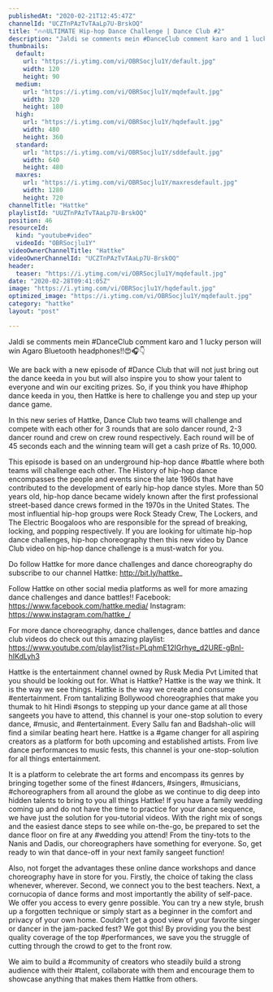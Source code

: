 ```yaml
---
publishedAt: "2020-02-21T12:45:47Z"
channelId: "UCZTnPAzTvTAaLp7U-BrskOQ"
title: "🔥🔥ULTIMATE Hip-hop Dance Challenge | Dance Club #2"
description: "Jaldi se comments mein #DanceClub comment karo and 1 lucky person will win Agaro Bluetooth headphones!!😍🎧👇\n\nWe are back with a new episode of #Dance Club that will not just bring out the dance keeda in you but will also inspire you to show your talent to everyone and win our exciting prizes. So, if you think you have #hiphop dance keeda in you, then Hattke is here to challenge you and step up your dance game.\n\nIn this new series of Hattke, Dance Club two teams will challenge and compete with each other for 3 rounds that are solo dancer round, 2-3 dancer round and crew on crew round respectively. Each round will be of 45 seconds each and the winning team will get a cash prize of Rs. 10,000.\n\nThis episode is based on an underground hip-hop dance #battle where both teams will challenge each other. The History of hip-hop dance encompasses the people and events since the late 1960s that have contributed to the development of early hip-hop dance styles. More than 50 years old, hip-hop dance became widely known after the first professional street-based dance crews formed in the 1970s in the United States. The most influential hip-hop groups were Rock Steady Crew, The Lockers, and The Electric Boogaloos who are responsible for the spread of breaking, locking, and popping respectively. If you are looking for ultimate hip-hop dance challenges, hip-hop choreography then this new video by Dance Club video on hip-hop dance challenge is a must-watch for you.\n\nDo follow Hattke for more dance challenges and dance choreography do subscribe to our channel Hattke: http://bit.ly/hattke_\n\nFollow Hattke on other social media platforms as well for more amazing dance challenges and dance battles!! Facebook: https://www.facebook.com/hattke.media/ Instagram: https://www.instagram.com/hattke_/\n\nFor more dance choreography, dance challenges, dance battles and dance club videos do check out this amazing playlist: https://www.youtube.com/playlist?list=PLqhmE12IGrhye_d2URE-gBnl-hIKdLyh3\n\n\nHattke is the entertainment channel owned by Rusk Media Pvt Limited that you should be looking out for. What is Hattke? Hattke is the way we think. It is the way we see things. Hattke is the way we create and consume #entertainment. From tantalizing Bollywood choreographies that make you thumak to hit Hindi #songs to stepping up your dance game at all those sangeets you have to attend, this channel is your one-stop solution to every dance, #music, and #entertainment. Every Sallu fan and Badshah-olic will find a similar beating heart here. Hattke is a #game changer for all aspiring creators as a platform for both upcoming and established artists. From live dance performances to music fests, this channel is your one-stop-solution for all things entertainment.\n\nIt is a platform to celebrate the art forms and encompass its genres by bringing together some of the finest #dancers, #singers, #musicians, #choreographers from all around the globe as we continue to dig deep into hidden talents to bring to you all things Hattke! If you have a family wedding coming up and do not have the time to practice for your dance sequence, we have just the solution for you-tutorial videos. With the right mix of songs and the easiest dance steps to see while on-the-go, be prepared to set the dance floor on fire at any #wedding you attend! From the tiny-tots to the Nanis and Dadis, our choreographers have something for everyone. So, get ready to win that dance-off in your next family sangeet function!\n\nAlso, not forget the advantages these online dance workshops and dance choreography have in store for you. Firstly, the choice of taking the class whenever, wherever. Second, we connect you to the best teachers. Next, a cornucopia of dance forms and most importantly the ability of self-pace. We offer you access to every genre possible. You can try a new style, brush up a forgotten technique or simply start as a beginner in the comfort and privacy of your own home. Couldn’t get a good view of your favorite singer or dancer in the jam-packed fest? We got this! By providing you the best quality coverage of the top #performances, we save you the struggle of cutting through the crowd to get to the front row.\n\nWe aim to build a #community of creators who steadily build a strong audience with their #talent, collaborate with them and encourage them to showcase anything that makes them Hattke from others."
thumbnails:
  default:
    url: "https://i.ytimg.com/vi/OBRSocjlu1Y/default.jpg"
    width: 120
    height: 90
  medium:
    url: "https://i.ytimg.com/vi/OBRSocjlu1Y/mqdefault.jpg"
    width: 320
    height: 180
  high:
    url: "https://i.ytimg.com/vi/OBRSocjlu1Y/hqdefault.jpg"
    width: 480
    height: 360
  standard:
    url: "https://i.ytimg.com/vi/OBRSocjlu1Y/sddefault.jpg"
    width: 640
    height: 480
  maxres:
    url: "https://i.ytimg.com/vi/OBRSocjlu1Y/maxresdefault.jpg"
    width: 1280
    height: 720
channelTitle: "Hattke"
playlistId: "UUZTnPAzTvTAaLp7U-BrskOQ"
position: 46
resourceId:
  kind: "youtube#video"
  videoId: "OBRSocjlu1Y"
videoOwnerChannelTitle: "Hattke"
videoOwnerChannelId: "UCZTnPAzTvTAaLp7U-BrskOQ"
header:
  teaser: "https://i.ytimg.com/vi/OBRSocjlu1Y/mqdefault.jpg"
date: "2020-02-28T09:41:05Z"
image: "https://i.ytimg.com/vi/OBRSocjlu1Y/hqdefault.jpg"
optimized_image: "https://i.ytimg.com/vi/OBRSocjlu1Y/mqdefault.jpg"
category: "hattke"
layout: "post"

---
```

Jaldi se comments mein #DanceClub comment karo and 1 lucky person will win Agaro Bluetooth headphones!!😍🎧👇

We are back with a new episode of #Dance Club that will not just bring out the dance keeda in you but will also inspire you to show your talent to everyone and win our exciting prizes. So, if you think you have #hiphop dance keeda in you, then Hattke is here to challenge you and step up your dance game.

In this new series of Hattke, Dance Club two teams will challenge and compete with each other for 3 rounds that are solo dancer round, 2-3 dancer round and crew on crew round respectively. Each round will be of 45 seconds each and the winning team will get a cash prize of Rs. 10,000.

This episode is based on an underground hip-hop dance #battle where both teams will challenge each other. The History of hip-hop dance encompasses the people and events since the late 1960s that have contributed to the development of early hip-hop dance styles. More than 50 years old, hip-hop dance became widely known after the first professional street-based dance crews formed in the 1970s in the United States. The most influential hip-hop groups were Rock Steady Crew, The Lockers, and The Electric Boogaloos who are responsible for the spread of breaking, locking, and popping respectively. If you are looking for ultimate hip-hop dance challenges, hip-hop choreography then this new video by Dance Club video on hip-hop dance challenge is a must-watch for you.

Do follow Hattke for more dance challenges and dance choreography do subscribe to our channel Hattke: http://bit.ly/hattke_

Follow Hattke on other social media platforms as well for more amazing dance challenges and dance battles!! Facebook: https://www.facebook.com/hattke.media/ Instagram: https://www.instagram.com/hattke_/

For more dance choreography, dance challenges, dance battles and dance club videos do check out this amazing playlist: https://www.youtube.com/playlist?list=PLqhmE12IGrhye_d2URE-gBnl-hIKdLyh3


Hattke is the entertainment channel owned by Rusk Media Pvt Limited that you should be looking out for. What is Hattke? Hattke is the way we think. It is the way we see things. Hattke is the way we create and consume #entertainment. From tantalizing Bollywood choreographies that make you thumak to hit Hindi #songs to stepping up your dance game at all those sangeets you have to attend, this channel is your one-stop solution to every dance, #music, and #entertainment. Every Sallu fan and Badshah-olic will find a similar beating heart here. Hattke is a #game changer for all aspiring creators as a platform for both upcoming and established artists. From live dance performances to music fests, this channel is your one-stop-solution for all things entertainment.

It is a platform to celebrate the art forms and encompass its genres by bringing together some of the finest #dancers, #singers, #musicians, #choreographers from all around the globe as we continue to dig deep into hidden talents to bring to you all things Hattke! If you have a family wedding coming up and do not have the time to practice for your dance sequence, we have just the solution for you-tutorial videos. With the right mix of songs and the easiest dance steps to see while on-the-go, be prepared to set the dance floor on fire at any #wedding you attend! From the tiny-tots to the Nanis and Dadis, our choreographers have something for everyone. So, get ready to win that dance-off in your next family sangeet function!

Also, not forget the advantages these online dance workshops and dance choreography have in store for you. Firstly, the choice of taking the class whenever, wherever. Second, we connect you to the best teachers. Next, a cornucopia of dance forms and most importantly the ability of self-pace. We offer you access to every genre possible. You can try a new style, brush up a forgotten technique or simply start as a beginner in the comfort and privacy of your own home. Couldn’t get a good view of your favorite singer or dancer in the jam-packed fest? We got this! By providing you the best quality coverage of the top #performances, we save you the struggle of cutting through the crowd to get to the front row.

We aim to build a #community of creators who steadily build a strong audience with their #talent, collaborate with them and encourage them to showcase anything that makes them Hattke from others.